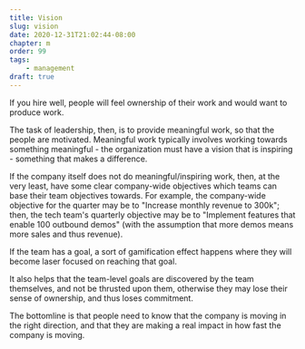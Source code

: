 ```yaml
---
title: Vision
slug: vision
date: 2020-12-31T21:02:44-08:00
chapter: m
order: 99
tags:
    - management
draft: true
---
```


If you hire well, people will feel ownership of their work and would want to produce work.

The task of leadership, then, is to provide meaningful work, so that the people are motivated. Meaningful work typically involves working towards something meaningful - the organization must have a vision that is inspiring - something that makes a difference.

If the company itself does not do meaningful/inspiring work, then, at the very least, have some clear company-wide objectives which teams can base their team objectives towards. For example, the company-wide objective for the quarter may be to "Increase monthly revenue to 300k"; then, the tech team's quarterly objective may be to "Implement features that enable 100 outbound demos" (with the assumption that more demos means more sales and thus revenue).

If the team has a goal, a sort of gamification effect happens where they will become laser focused on reaching that goal.

It also helps that the team-level goals are discovered by the team themselves, and not be thrusted upon them, otherwise they may lose their sense of ownership, and thus loses commitment.

The bottomline is that people need to know that the company is moving in the right direction, and that they are making a real impact in how fast the company is moving.
